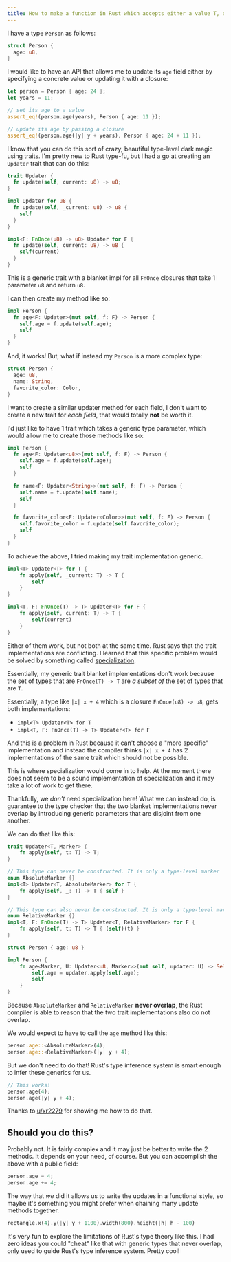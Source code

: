 ```yaml
---
title: How to make a function in Rust which accepts either a value T, or an updater Fn(T) -> T
---
```


I have a type `Person` as follows:

```rs
struct Person {
  age: u8,
}
```

I would like to have an API that allows me to update its `age` field either by specifying a concrete value or updating it with a closure:

```rs
let person = Person { age: 24 };
let years = 11;

// set its age to a value
assert_eq!(person.age(years), Person { age: 11 });

// update its age by passing a closure
assert_eq!(person.age(|y| y + years), Person { age: 24 + 11 });
```

<!-- more -->

I know that you can do this sort of crazy, beautiful type-level dark magic using traits. I'm pretty new to Rust type-fu, but I had a go at creating an `Updater` trait that can do this:

```rs
trait Updater {
  fn update(self, current: u8) -> u8;
}

impl Updater for u8 {
  fn update(self, _current: u8) -> u8 {
    self
  }
}

impl<F: FnOnce(u8) -> u8> Updater for F {
  fn update(self, current: u8) -> u8 {
    self(current)
  }
}
```

This is a generic trait with a blanket impl for all `FnOnce` closures that take 1 parameter `u8` and return `u8`.

I can then create my method like so:

```rs
impl Person {
  fn age<F: Updater>(mut self, f: F) -> Person {
    self.age = f.update(self.age);
    self
  }
}
```

And, it works! But, what if instead my `Person` is a more complex type:

```rs
struct Person {
  age: u8,
  name: String,
  favorite_color: Color,
}
```

I want to create a similar updater method for each field, I don't want to create a new trait for _each field_, that would totally **not** be worth it.

I'd just like to have 1 trait which takes a generic type parameter, which would allow me to create those methods like so:

```rs
impl Person {
  fn age<F: Updater<u8>>(mut self, f: F) -> Person {
    self.age = f.update(self.age);
    self
  }

  fn name<F: Updater<String>>(mut self, f: F) -> Person {
    self.name = f.update(self.name);
    self
  }

  fn favorite_color<F: Updater<Color>>(mut self, f: F) -> Person {
    self.favorite_color = f.update(self.favorite_color);
    self
  }
}
```

To achieve the above, I tried making my trait implementation generic.

```rs
impl<T> Updater<T> for T {
    fn apply(self, _current: T) -> T {
        self
    }
}

impl<T, F: FnOnce(T) -> T> Updater<T> for F {
    fn apply(self, current: T) -> T {
        self(current)
    }
}
```

Either of them work, but not both at the same time. Rust says that the trait implementations are conflicting. I learned that this specific problem would be solved by something called [specialization](https://github.com/rust-lang/rust/issues/31844).

Essentially, my generic trait blanket implementations don't work because the set of types that are `FnOnce(T) -> T` are _a subset of_ the set of types that are `T`.

Essentially, a type like `|x| x + 4` which is a closure `FnOnce(u8) -> u8`, gets both implementations:

- `impl<T> Updater<T> for T`
- `impl<T, F: FnOnce(T) -> T> Updater<T> for F`

And this is a problem in Rust because it can't choose a "more specific" implementation and instead the compiler thinks `|x| x + 4` has 2 implementations of the same trait which should not be possible.

This is where specialization would come in to help. At the moment there does not seem to be a sound implementation of specialization and it may take a lot of work to get there.

Thankfully, we _don't_ need specialization here! What we can instead do, is guarantee to the type checker that the two blanket implementations never overlap by introducing generic parameters that are disjoint from one another.

We can do that like this:

```rs
trait Updater<T, Marker> {
    fn apply(self, t: T) -> T;
}

// This type can never be constructed. It is only a type-level marker
enum AbsoluteMarker {}
impl<T> Updater<T, AbsoluteMarker> for T {
    fn apply(self, _: T) -> T { self }
}

// This type can also never be constructed. It is only a type-level marker
enum RelativeMarker {}
impl<T, F: FnOnce(T) -> T> Updater<T, RelativeMarker> for F {
    fn apply(self, t: T) -> T { (self)(t) }
}

struct Person { age: u8 }

impl Person {
    fn age<Marker, U: Updater<u8, Marker>>(mut self, updater: U) -> Self {
        self.age = updater.apply(self.age);
        self
    }
}
```

Because `AbsoluteMarker` and `RelativeMarker` **never overlap**, the Rust compiler is able to reason that the two trait implementations also do not overlap.

We would expect to have to call the `age` method like this:

```rs
person.age::<AbsoluteMarker>(4);
person.age::<RelativeMarker>(|y| y + 4);
```

But we don't need to do that! Rust's type inference system is smart enough to infer these generics for us.

```rs
// This works!
person.age(4);
person.age(|y| y + 4);
```

Thanks to [u/xr2279](https://www.reddit.com/r/rust/comments/1jxxu5a/comment/mmuis93/?utm_source=share&utm_medium=web3x&utm_name=web3xcss&utm_term=1&utm_content=share_button) for showing me how to do that.

## Should you do this?

Probably not. It is fairly complex and it may just be better to write the 2 methods. It depends on your need, of course. But you can accomplish the above with a public field:

```rs
person.age = 4;
person.age += 4;
```

The way that _we_ did it allows us to write the updates in a functional style, so maybe it's something you might prefer when chaining many update methods together.

```rs
rectangle.x(4).y(|y| y + 1100).width(800).height(|h| h - 100)
```

It's very fun to explore the limitations of Rust's type theory like this. I had zero ideas you could "cheat" like that with generic types that never overlap, only used to guide Rust's type inference system. Pretty cool!
